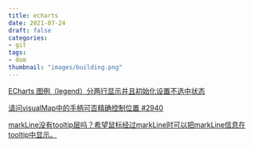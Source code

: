 ```yaml
---
title: echarts
date: 2021-07-24
draft: false
categories:
- git
tags:
- dom
thumbnail: "images/building.png"
---
```


[ECharts 图例（legend）分两行显示并且初始化设置不选中状态](https://blog.csdn.net/qq_38974638/article/details/112390125)

[请问visualMap中的手柄可否精确控制位置 #2940](https://github.com/apache/echarts/issues/2940)

[markLine没有tooltip层吗？希望鼠标经过markLine时可以把markLine信息在tooltip中显示。](https://github.com/apache/echarts/issues/6475)